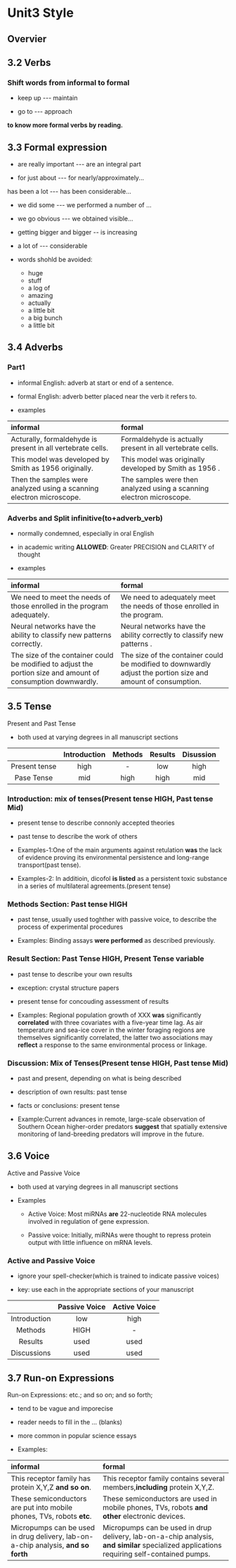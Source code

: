# Unit3 Style

## Overvier


## 3.2 Verbs

### Shift words from informal to formal

* keep up --- maintain

* go to --- approach

**to know more formal verbs by reading.**



## 3.3 Formal expression


* are really important --- are an integral part

* for just about --- for nearly/approximately...

has been a lot --- has been considerable...

* we did some  --- we performed a number of ...

* we go obvious --- we obtained visible...

* getting bigger and bigger -- is increasing

* a lot of --- considerable

* words shohld be avoided:
    * huge
    * stuff
    * a log of 
    * amazing
    * actually
    * a little bit
    * a big bunch
    * a little bit

## 3.4 Adverbs

### Part1

* informal English: adverb at start or end of a sentence.

* formal English: adverb better placed near the verb it refers to.

* examples

| informal        | formal    | 
| :----- | :----|
| Acturally, formaldehyde is present in all vertebrate cells.| Formaldehyde is actually present in all vertebrate cells.       |
| This model was developed by Smith as 1956 originally. | This model was originally developed by Smith as 1956 .      | 
| Then the samples were analyzed using a scanning electron microscope.| The samples were then analyzed using a scanning electron microscope.| 

### Adverbs and Split infinitive(to+adverb_verb)

* normally condemned, especially in oral English

* in academic writing **ALLOWED**: Greater PRECISION and CLARITY of thought

* examples

| informal        | formal    | 
| :----- | :----|
| We need to meet the needs of those enrolled in the program adequately.| We need to adequately meet the needs of those enrolled in the program. |
| Neural networks have the ability to classify new patterns correctly. | Neural networks have the ability correctly to classify new patterns . | 
| The size of the container could be modified to adjust the portion size and amount of consumption downwardly.| The size of the container could be modified to downwardly adjust the portion size and amount of consumption.| 

## 3.5 Tense

Present and Past Tense


* both used at varying degrees in all manuscript sections

|    | Introduction   | Methods   | Results  |  Disussion   | 
| :-----: | :-----: |:-----: |:-----: |:-----: |
| Present tense | high | -  | low  | high  | 
| Pase Tense| mid | high  |  high | mid  | 

### Introduction: mix of tenses(Present tense HIGH, Past tense Mid)

* present tense to describe connonly accepted theories

* past tense to describe the work of others

* Examples-1:One of the main arguments against retulation **was** the lack of evidence proving its environmental persistence and long-range transport(past tense).

* Examples-2: In additioin, dicofol **is listed** as a persistent toxic substance in a series of multilateral agreements.(present tense)

### Methods Section: Past tense HIGH

* past tense, usually used toghther with passive voice, to describe the process of experimental procedures

* Examples: Binding assays **were performed** as described previously.

### Result Section: Past Tense HIGH, Present Tense variable

* past tense to describe your own results

* exception: crystal structure papers

* present tense for concouding assessment of results

* Examples: Regional population growth of XXX **was** significantly **correlated** with three covariates with a five-year time lag. As air temperature and sea-ice cover in the winter foraging regions are themselves significantly correlated, the latter two associations may **reflect** a response to the same environmental process or linkage.

### Discussion: Mix of Tenses(Present tense HIGH, Past tense Mid)

* past and present, depending on what is being described

* description of own results: past tense

* facts or conclusions: present tense

* Example:Current advances in remote, large-scale observation of Southern Ocean higher-order predators **suggest** that spatially extensive monitoring of land-breeding predators will improve in the future.

## 3.6 Voice

Active and Passive Voice

* both used at varying degrees in all manuscript sections

* Examples

    * Active Voice: Most miRNAs **are** 22-nucleotide RNA molecules involved in regulation of gene expression.

    * Passive voice: Initially, miRNAs were thought to repress protein output with little influence on mRNA levels.

### Active and Passive Voice

* ignore your spell-checker(which is trained to indicate passive voices)

* key: use each in the appropriate sections of your manuscript

|    | Passive Voice   | Active Voice   | 
| :-----: | :-----: |:-----: |
| Introduction | low |  high |
| Methods | HIGH | -  | 
|Results | used |  used | 
| Discussions | used | used  | 


## 3.7 Run-on Expressions

Run-on Expressions: etc.; and so on; and so forth;

* tend to be vague and imporecise

* reader needs to fill in the ... (blanks)

* more common in popular science essays

* Examples:

| informal        | formal    | 
| :----- | :----|
| This receptor family has protein X,Y,Z **and so on**. | This receptor family contains several members,**including** protein X,Y,Z.|
| These semiconductors are put into mobile phones, TVs, robots **etc**. | These semiconductors are used in mobile phones, TVs, robots **and other** electronic devices. |
| Micropumps can be used in drug delivery, lab-on-a-chip analysis, **and so forth** | Micropumps can be used in drup delivery, lab-on-a-chip analysis, **and similar** specialized applications requiring self-contained pumps. |

